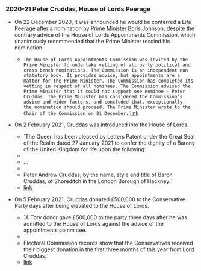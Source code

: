 ### 2020-21 Peter Cruddas, House of Lords Peerage
- On 22 December 2020, it was announced he would be conferred a Life Peerage after a nomination by Prime Minister Boris Johnson, despite the contrary advice of the House of Lords Appointments Commission, which unanimously recommended that the Prime Minister rescind his nomination.
    
    - `The House of Lords Appointments Commission was invited by the Prime Minister to undertake vetting of all party political and cross bench nominations. The Commission is an independent non statutory body. It provides advice, but appointments are a matter for the Prime Minister. The Commission has completed its vetting in respect of all nominees. The Commission advised the Prime Minister that it could not support one nominee – Peter Cruddas. The Prime Minister has considered the Commission’s advice and wider factors, and concluded that, exceptionally, the nomination should proceed. The Prime Minister wrote to the Chair of the Commission on 21 December.` [link](https://www.gov.uk/government/news/political-peerages-2020)
    
- On 2 February 2021, Cruddas was introduced into the House of Lords.
    
    - `The Queen has been pleased by Letters Patent under the Great Seal of the Realm dated 27 January 2021 to confer the dignity of a Barony of the United Kingdom for life upon the following:  
    -   
    - ...  
    -   
    - Peter Andrew Cruddas, by the name, style and title of Baron Cruddas, of Shoreditch in the London Borough of Hackney.`  
    - [link](https://www.thegazette.co.uk/London/issue/63255/page/1686)
    
- On 5 February 2021, Cruddas donated £500,000 to the Conservative Party days after being elevated to the House of Lords.
    
    - `A Tory donor gave £500,000 to the party three days after he was admitted to the House of Lords against the advice of the appointments committee.  
    -   
    - Electoral Commission records show that the Conservatives received their biggest donation in the first three months of this year from Lord Cruddas.`  
    - [link](https://archive.ph/bL69i)
    